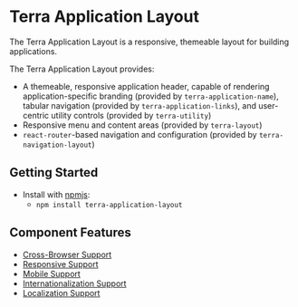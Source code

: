 # Terra Application Layout

The Terra Application Layout is a responsive, themeable layout for building applications.

The Terra Application Layout provides:
- A themeable, responsive application header, capable of rendering application-specific branding (provided by `terra-application-name`), tabular navigation (provided by `terra-application-links`), and user-centric utility controls (provided by `terra-utility`)
- Responsive menu and content areas (provided by `terra-layout`)
- `react-router`-based navigation and configuration (provided by `terra-navigation-layout`)

## Getting Started

- Install with [npmjs](https://www.npmjs.com):
  - `npm install terra-application-layout`

## Component Features

* [Cross-Browser Support](https://github.com/cerner/terra-ui/blob/master/src/terra-dev-site/contributing/ComponentStandards.e.contributing.md#cross-browser-support)
* [Responsive Support](https://github.com/cerner/terra-ui/blob/master/src/terra-dev-site/contributing/ComponentStandards.e.contributing.md#responsive-support)
* [Mobile Support](https://github.com/cerner/terra-ui/blob/master/src/terra-dev-site/contributing/ComponentStandards.e.contributing.md#mobile-support)
* [Internationalization Support](https://github.com/cerner/terra-ui/blob/master/src/terra-dev-site/contributing/ComponentStandards.e.contributing.md#internationalization-i18n-support)
* [Localization Support](https://github.com/cerner/terra-ui/blob/master/src/terra-dev-site/contributing/ComponentStandards.e.contributing.md#internationalization-i18n-support)
